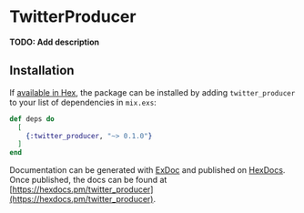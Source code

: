 # TwitterProducer

**TODO: Add description**

## Installation

If [available in Hex](https://hex.pm/docs/publish), the package can be installed
by adding `twitter_producer` to your list of dependencies in `mix.exs`:

```elixir
def deps do
  [
    {:twitter_producer, "~> 0.1.0"}
  ]
end
```

Documentation can be generated with [ExDoc](https://github.com/elixir-lang/ex_doc)
and published on [HexDocs](https://hexdocs.pm). Once published, the docs can
be found at [https://hexdocs.pm/twitter_producer](https://hexdocs.pm/twitter_producer).

